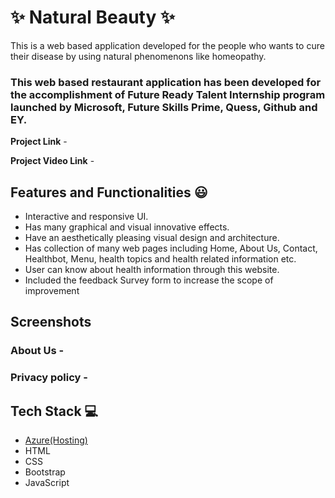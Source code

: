 # ✨ Natural Beauty ✨

This is a web based application developed for the people who wants to cure their disease by using natural phenomenons like homeopathy.

### This web based restaurant application has been developed for the accomplishment of Future Ready Talent Internship program launched by Microsoft, Future Skills Prime, Quess, Github and EY.


**Project Link** - 

**Project Video Link** -

## Features and Functionalities 😃

- Interactive and responsive UI.
- Has many graphical and visual innovative effects.
- Have an aesthetically pleasing visual design and architecture.
- Has collection of many web pages including Home, About Us, Contact, Healthbot, Menu, health topics and health related information etc.
- User can know about health information through this website.
- Included the feedback Survey form to increase the scope of improvement 

## Screenshots






### About Us -





### Privacy policy -






## Tech Stack 💻

- [Azure(Hosting)](https://azure.microsoft.com/en-in/features/azure-portal/)
- HTML
- CSS
- Bootstrap
- JavaScript
